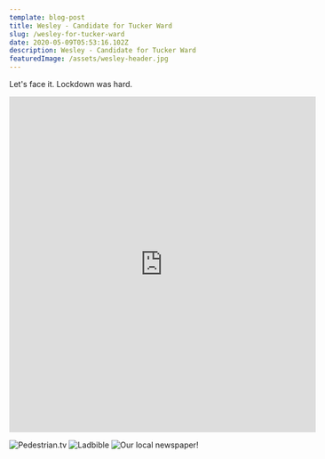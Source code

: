 ```yaml
---
template: blog-post
title: Wesley - Candidate for Tucker Ward
slug: /wesley-for-tucker-ward
date: 2020-05-09T05:53:16.102Z
description: Wesley - Candidate for Tucker Ward
featuredImage: /assets/wesley-header.jpg
---
```


Let's face it. Lockdown was hard.

<iframe src="https://www.facebook.com/plugins/post.php?href=https%3A%2F%2Fwww.facebook.com%2FWesleyForTucker%2Fposts%2F121536283055940&show_text=true&width=552&appId=1732393943745010&height=604" width="552" height="604" style="border:none;overflow:hidden" scrolling="no" frameborder="0" allowfullscreen="true" allow="autoplay; clipboard-write; encrypted-media; picture-in-picture; web-share"></iframe>

![Pedestrian.tv](/assets/wesleyheadline.jpg)
![Ladbible](/assets/wesleyheadline2.jpg)
![Our local newspaper!](/assets/wesley-news.png)
